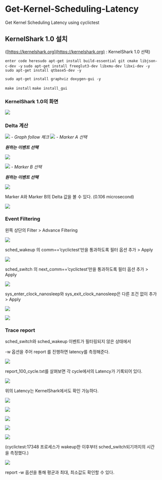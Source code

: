 # Get-Kernel-Scheduling-Latency
Get Kernel Scheduling Latency using cyclictest

## KernelShark 1.0 설치

([https://kernelshark.org](https://kernelshark.org) : KernelShark 1.0 선택)



`enter code heresudo apt-get install build-essential git cmake libjson-c-dev -y`
`sudo apt-get install freeglut3-dev libxmu-dev libxi-dev -y`
`sudo apt-get install qtbase5-dev -y`

`sudo apt-get install graphviz doxygen-gui -y`

`make install`
`make install_gui`



### KernelShark 1.0의 화면

![](https://lh5.googleusercontent.com/FhBRzHepbJLc3PHxnOuoEotghJNWtQ8T6p7AHInVTxB7dhm0nQkDIIUma1VLynyUJ1i_mVRcNNvOYwN8ZD6cwvswP-R4FHzDmH0t6V1Il06jXf-1rCWUkx-aZ6QCaevomWshSofn)




### Delta 계산

![](https://lh5.googleusercontent.com/tcmN8Its0LINx96C87mOCNFfy1s_DQ4_z-Q6GqmK22vjuDgFnQubsYzTVZcdtkuOqBjjgGY0F7Pwwgd6XZK28TiVYogMBRuHiTIjXa8bzpj1oeZGyDmJ5eHht9nafkjQKT4VsA06)  - *Graph follow 체크*
![](https://lh4.googleusercontent.com/VJTM2bIjF4x8IAZh_tpdNbpFqUkYHWTUD6s4tOXXnEkdGzqBSi7yl2sIv2qJ-GnQLrtA_9amH6IxTll5Xk4j8sPSEcVCPo0lMrgPX6bs8qLg77hq9em6w8vF5BVBmdHmk3F0WEVy) - *Marker A 선택*

***원하는 이벤트 선택***

![](https://lh5.googleusercontent.com/dd9_Tric2Yzum2lf7RPjN0cIlf7C5B9pPHoXGf3IK64bTRRwYKLhIhZULl6auxKOyuJMdO_Gj7Hk7VnL3lo6-qdD5jgJDaLYvCxuzbIejcxGAC_aVo7FFZRT69dTOgySmeDoZ5I-)



![](https://lh6.googleusercontent.com/NPQgb4hsrro-L2K3Z1XVYiQ2yapVq4YJX_XdXzSuE5912Ypw74yXANY0dmRLZS5KbSkfsFHyLrDBQi040HrA4IpYMvzlPKmMOuv-tMiR06rnQVPWzZFsroXkRiaYKQCcZwqpdqzS)  - *Marker B 선택*

***원하는 이벤트 선택***

![](https://lh4.googleusercontent.com/miAAw8BgbCfSShC-L9U7poB7urgR9kC1gR-20F1juEsHjaeSUperXBndba_Ob3eknI3cZu8cs-HTRjlD7jIjvDOUQuDNKgrJbuatv41riAgEiPktZrwV9ySUajENJcYtQZZN-Q2a)

Marker A와 Marker B의 Delta 값을 볼 수 있다. (0.106 microsecond)

![](https://lh3.googleusercontent.com/OPwJr30NkwUOhyph1VtCD4rtl_BpAGnYAIyHz3_eLnut58at_jKjG-SATh2fFwjMT8FEgdmW30VRWhG-rEw0rCdM3CNb1TnsnxOfq1gTLSuiYA4VePPMGKUTEE2eUWl4FVwzfWCQ)



### Event Filtering

왼쪽 상단의 Filter > Advance Filtering

![](https://lh3.googleusercontent.com/7W2zsrsdMlRe4g3TcLbySwjAFC69kpY_yWE6t-ZTv7Wt6sioE-6F3GhcBI3nnLv2N4u5UYjmuGH2Ov-9Z-BVP7LR7TCyUnKGSy_oRJGP_M8rDgSYl3c88S3qlFhW3IjX4GpO_nt9)



sched_wakeup 의 comm==’cyclictest’만을 통과하도록 필터 옵션 추가 > Apply

![](https://lh5.googleusercontent.com/vuMExZjmXnJBoM6WMBxC2smMq-8sebKKMQWMQQI7-FwMk-0dinDCowcrD-XqvhTj9TKmem87Dv5utcBX98BonMDNjjh85MhZHZV7QQmvhO7vyvADePcuqzWOpg5wZ8l3uEn_HG73)



sched_switch 의 next_comm==’cyclictest’만을 통과하도록 필터 옵션 추가 > Apply

![](https://lh6.googleusercontent.com/a3RQes80_OzLmDc6i_9TPYhunmFwmolPyr7XiPXjNGorFoXeIlirapeZ0CC1MXkMSyWZvx_vymetBjiAvXO36LIcqcjOcxR3UraD_Vok68RJexDn0Jvy9Ok0NX9OjUgrbA6l7zUJ)

sys_enter_clock_nanosleep와 sys_exit_clock_nanosleep은 다른 조건 없이 추가 > Apply

![](https://lh3.googleusercontent.com/jaFUL72Z9KRN1O2sW25gClY9sA_KJrwN5HnJNNTS3Rm7IsZOUONpoCyJPNsZxiENHORPHMKR7SRYYGpaW0uvtfCgIk1ZZqyJy-Dai86wm9YQUk6eB0zsmOoWDSi5K0zTxkwmKX1b)

![](https://lh6.googleusercontent.com/bFuqRK620qJILcm4R5caDDxDX7xgf8CsigfuImeLBFnF1qZAa82e0FL6mkbIdnzFL1PL2h5SjGMe7uAycOo5kNyQZNBf0FcteSUhWCqXQOTLuINwaW4nwFrkZw8R3kvNnUWEWO9E)



### Trace report



sched_switch와 sched_wakeup 이벤트가 필터링되지 않은 상태에서

-w 옵션을 주어 report 를 진행하면 latency를 측정해준다.



![](https://lh3.googleusercontent.com/RgVQsbpjdSmXB3k4xreqc3KlbqsNKFlAc-MuJ9ROj9yCBpPe3QeBJxHVDkXazMkn3xdOXY2-L9yaM04KrR1GQFjfzmax_MxkWba__4EdS8XUBwsSDttkvCmisMbt4Qt9FKKU_ieE)

report_100_cycle.txt를 살펴보면 각 cycle에서의 Latency가 기록되어 있다.

![](https://lh4.googleusercontent.com/C3toHU7jL2Ev78H7ZyJj4CMsovwyxt3rE5Jwi1OzvvQwFytaN9pfhUjvlBjzO21pAIloCBW3zfU5H3vTAg6Rv9B8Ub9fb_nhbE-8GBoQNG-XLMTPqwE7v6T1XkMe6l9dDO0fKPm0)


위의 Latency는 KernelShark에서도 확인 가능하다.

![](https://lh3.googleusercontent.com/W96-m4--aGuQh9NGQTkHrZZd2kDmyDMoTpN0m6dQqjmnfWqjgJEjbE32EJUonsFlzYqNOAIEUcgp0JXhEclgoO7Qfyp3lAYdyd_4weg3zepgwW3TCZYKTl1_xkCdAmL37HTZDoMH)



![](https://lh4.googleusercontent.com/XFiV5We8nWjaCO3lRzk9JuCUv9YODvx3BHhufxC_9gqe_hAk_eIsuCexvZKZwu2y_SH55YS4VbVWZgbmJ8F1bu0IT0S5dpQJdBy9Fx2punWCakY3coLcGZiZbElb2zgUMIu2BWR8)



![](https://lh3.googleusercontent.com/CSCsdDoHwZ3qfxY04KD6NGi7QOLqbSXF2UngHnhM1e_nPQUPbZDUJSknq9WuoiK338oGgFrdmtmJ8cbiVDMAyLjrBEw1Szm2jCJg6Bu3k7O8DsapvLwe2rA6dVHii7jRssO2WzRF)



![](https://lh3.googleusercontent.com/_3RIZfAZJxqWx87mKkqz9rj747WRZZTwPC75q0_T6JMFRKZLwzt8I9kTiPW4L1x4DKxPz0VTG3t0JsfjhEpvSxyJTM4zcPWDej1WjBtmlafLzkZvkkOlvmPP0z-Ag8kqJVdmbdl_)



![](https://lh3.googleusercontent.com/9vnJiBApwUn9zwObW5MHE6vvVRP8ZSi2KMGQ9XbVYv9HPfpdtj0WgYP1kWgPuBrvZ6EAU4xBjex2LqPonYI4OQXR-7D98HJ1Go0t5fUyFN6Ooc1tSoGlnlo-GbaLhnQ1N1DcmII1)

(cyclictest:17348 프로세스가 wakeup한 이후부터 sched_switch되기까지의 시간을 측정했다.)



![](https://lh5.googleusercontent.com/2khfNpMq1x_1-nKjD6WGGpc5TvauejrPt6yba_7k-VjTiTKbbDtabYmN4EkRag5EDwlGcMDzSF3cpblJ0uGtc0HGRZoKnzWD6WJstu4pHa0j5htfZXF1BRmSF9Hanj_EijAxZxqt)

report -w 옵션을 통해 평균과 최대, 최소값도 확인할 수 있다.
